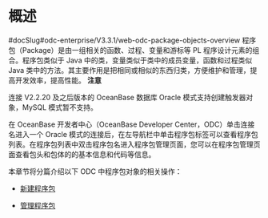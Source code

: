 概述 
=======================
#docSlug#odc-enterprise/V3.3.1/web-odc-package-objects-overview
程序包（Package）是由一组相关的函数、过程、变量和游标等 PL 程序设计元素的组合。程序包类似于 Java 中的类，变量类似于类中的成员变量，函数和过程类似 Java 类中的方法。其主要作用是把相同或相似的东西归类，方便维护和管理，提高开发效率，提高性能。
**注意**



连接 V2.2.20 及之后版本的 OceanBase 数据库 Oracle 模式支持创建触发器对象，MySQL 模式暂不支持。

在 OceanBase 开发者中心（OceanBase Developer Center，ODC）单击连接名进入一个 Oracle 模式的连接后，在左导航栏中单击程序包标签可以查看程序包列表。在程序包列表中双击程序包名进入程序包管理页面，您可以在程序包管理页面查看包头和包体的的基本信息和代码等信息。

本章节将分篇介绍以下 ODC 中程序包对象的相关操作：

* [新建程序包](../../../7.client-odc-user-guide/10.client-odc-database-objects/6.client-odc-package-objects/2.client-odc-create-a-program-package.md)

  

* [管理程序包](../../../7.client-odc-user-guide/10.client-odc-database-objects/6.client-odc-package-objects/3.client-odc-manage-program-packages.md)

  



